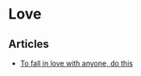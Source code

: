 # Love

## Articles

- [To fall in love with anyone, do this](https://www.nytimes.com/2015/01/11/style/modern-love-to-fall-in-love-with-anyone-do-this.html)
